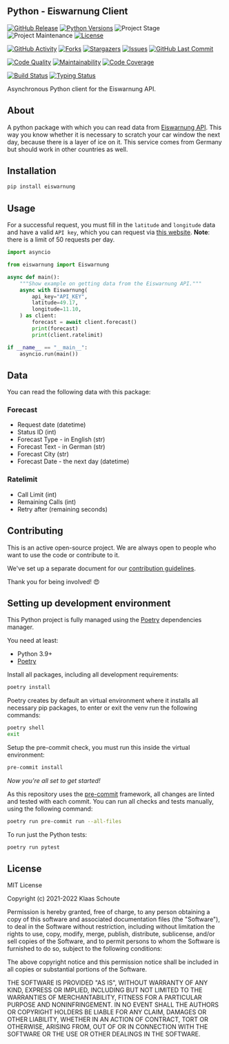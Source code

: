 ## Python - Eiswarnung Client

<!-- PROJECT SHIELDS -->
[![GitHub Release][releases-shield]][releases]
[![Python Versions][python-versions-shield]][pypi]
![Project Stage][project-stage-shield]
![Project Maintenance][maintenance-shield]
[![License][license-shield]](LICENSE)

[![GitHub Activity][commits-shield]][commits-url]
[![Forks][forks-shield]][forks-url]
[![Stargazers][stars-shield]][stars-url]
[![Issues][issues-shield]][issues-url]
[![GitHub Last Commit][last-commit-shield]][commits-url]

[![Code Quality][code-quality-shield]][code-quality]
[![Maintainability][maintainability-shield]][maintainability-url]
[![Code Coverage][codecov-shield]][codecov-url]

[![Build Status][build-shield]][build-url]
[![Typing Status][typing-shield]][typing-url]

Asynchronous Python client for the Eiswarnung API.

## About

A python package with which you can read data from [Eiswarnung API][eiswarnung]. This way you know whether it is necessary to scratch your car window the next day, because there is a layer of ice on it. This service comes from Germany but should work in other countries as well.

## Installation

```bash
pip install eiswarnung
```

## Usage

For a successful request, you must fill in the `latitude` and `longitude` data and have a valid `API key`, which you can request via [this website][request]. **Note**: there is a limit of 50 requests per day.

```py
import asyncio

from eiswarnung import Eiswarnung

async def main():
    """Show example on getting data from the Eiswarnung API."""
    async with Eiswarnung(
        api_key="API_KEY",
        latitude=49.17,
        longitude=11.10,
    ) as client:
        forecast = await client.forecast()
        print(forecast)
        print(client.ratelimit)

if __name__ == "__main__":
    asyncio.run(main())
```

## Data

You can read the following data with this package:

### Forecast

- Request date (datetime)
- Status ID (int)
- Forecast Type - in English (str)
- Forecast Text - in German (str)
- Forecast City (str)
- Forecast Date - the next day (datetime)

### Ratelimit

- Call Limit (int)
- Remaining Calls (int)
- Retry after (remaining seconds)

## Contributing

This is an active open-source project. We are always open to people who want to
use the code or contribute to it.

We've set up a separate document for our
[contribution guidelines](CONTRIBUTING.md).

Thank you for being involved! :heart_eyes:

## Setting up development environment

This Python project is fully managed using the [Poetry][poetry] dependencies
manager.

You need at least:

- Python 3.9+
- [Poetry][poetry-install]

Install all packages, including all development requirements:

```bash
poetry install
```

Poetry creates by default an virtual environment where it installs all
necessary pip packages, to enter or exit the venv run the following commands:

```bash
poetry shell
exit
```

Setup the pre-commit check, you must run this inside the virtual environment:

```bash
pre-commit install
```

*Now you're all set to get started!*

As this repository uses the [pre-commit][pre-commit] framework, all changes
are linted and tested with each commit. You can run all checks and tests
manually, using the following command:

```bash
poetry run pre-commit run --all-files
```

To run just the Python tests:

```bash
poetry run pytest
```

## License

MIT License

Copyright (c) 2021-2022 Klaas Schoute

Permission is hereby granted, free of charge, to any person obtaining a copy
of this software and associated documentation files (the "Software"), to deal
in the Software without restriction, including without limitation the rights
to use, copy, modify, merge, publish, distribute, sublicense, and/or sell
copies of the Software, and to permit persons to whom the Software is
furnished to do so, subject to the following conditions:

The above copyright notice and this permission notice shall be included in all
copies or substantial portions of the Software.

THE SOFTWARE IS PROVIDED "AS IS", WITHOUT WARRANTY OF ANY KIND, EXPRESS OR
IMPLIED, INCLUDING BUT NOT LIMITED TO THE WARRANTIES OF MERCHANTABILITY,
FITNESS FOR A PARTICULAR PURPOSE AND NONINFRINGEMENT. IN NO EVENT SHALL THE
AUTHORS OR COPYRIGHT HOLDERS BE LIABLE FOR ANY CLAIM, DAMAGES OR OTHER
LIABILITY, WHETHER IN AN ACTION OF CONTRACT, TORT OR OTHERWISE, ARISING FROM,
OUT OF OR IN CONNECTION WITH THE SOFTWARE OR THE USE OR OTHER DEALINGS IN THE
SOFTWARE.

<!-- PROJECT -->
[eiswarnung]: https://www.eiswarnung.de
[request]: https://www.eiswarnung.de/get-api

<!-- MARKDOWN LINKS & IMAGES -->
[build-shield]: https://github.com/klaasnicolaas/python-eiswarnung/actions/workflows/tests.yaml/badge.svg
[build-url]: https://github.com/klaasnicolaas/python-eiswarnung/actions/workflows/tests.yaml
[code-quality-shield]: https://img.shields.io/lgtm/grade/python/g/klaasnicolaas/python-eiswarnung.svg?logo=lgtm&logoWidth=18
[code-quality]: https://lgtm.com/projects/g/klaasnicolaas/python-eiswarnung/context:python
[commits-shield]: https://img.shields.io/github/commit-activity/y/klaasnicolaas/python-eiswarnung.svg
[commits-url]: https://github.com/klaasnicolaas/python-eiswarnung/commits/main
[codecov-shield]: https://codecov.io/gh/klaasnicolaas/python-eiswarnung/branch/main/graph/badge.svg?token=w0pbSPjFIZ
[codecov-url]: https://codecov.io/gh/klaasnicolaas/python-eiswarnung
[forks-shield]: https://img.shields.io/github/forks/klaasnicolaas/python-eiswarnung.svg
[forks-url]: https://github.com/klaasnicolaas/python-eiswarnung/network/members
[issues-shield]: https://img.shields.io/github/issues/klaasnicolaas/python-eiswarnung.svg
[issues-url]: https://github.com/klaasnicolaas/python-eiswarnung/issues
[license-shield]: https://img.shields.io/github/license/klaasnicolaas/python-eiswarnung.svg
[last-commit-shield]: https://img.shields.io/github/last-commit/klaasnicolaas/python-eiswarnung.svg
[maintenance-shield]: https://img.shields.io/maintenance/yes/2022.svg
[maintainability-shield]: https://api.codeclimate.com/v1/badges/d1c7f7b99ac0225c2e18/maintainability
[maintainability-url]: https://codeclimate.com/github/klaasnicolaas/python-eiswarnung/maintainability
[project-stage-shield]: https://img.shields.io/badge/project%20stage-experimental-yellow.svg
[pypi]: https://pypi.org/project/eiswarnung/
[python-versions-shield]: https://img.shields.io/pypi/pyversions/eiswarnung
[typing-shield]: https://github.com/klaasnicolaas/python-eiswarnung/actions/workflows/typing.yaml/badge.svg
[typing-url]: https://github.com/klaasnicolaas/python-eiswarnung/actions/workflows/typing.yaml
[releases-shield]: https://img.shields.io/github/release/klaasnicolaas/python-eiswarnung.svg
[releases]: https://github.com/klaasnicolaas/python-eiswarnung/releases
[stars-shield]: https://img.shields.io/github/stars/klaasnicolaas/python-eiswarnung.svg
[stars-url]: https://github.com/klaasnicolaas/python-eiswarnung/stargazers

<!-- Development -->
[poetry-install]: https://python-poetry.org/docs/#installation
[poetry]: https://python-poetry.org
[pre-commit]: https://pre-commit.com
